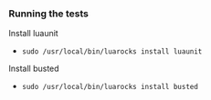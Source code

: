 ### Running the tests

Install luaunit
* `sudo /usr/local/bin/luarocks install luaunit`

Install busted
* `sudo /usr/local/bin/luarocks install busted`